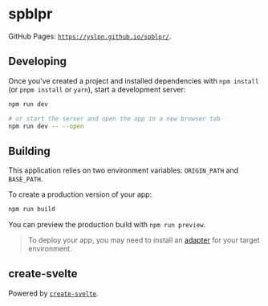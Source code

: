 # spblpr

GitHub Pages: [`https://yslpn.github.io/spblpr/`](https://yslpn.github.io/spblpr/).

## Developing

Once you've created a project and installed dependencies with `npm install` (or `pnpm install` or `yarn`), start a development server:

```bash
npm run dev

# or start the server and open the app in a new browser tab
npm run dev -- --open
```

## Building

This application relies on two environment variables: `ORIGIN_PATH` and `BASE_PATH`.

To create a production version of your app:

```bash
npm run build
```

You can preview the production build with `npm run preview`.

> To deploy your app, you may need to install an [adapter](https://kit.svelte.dev/docs/adapters) for your target environment.

## create-svelte

Powered by [`create-svelte`](https://github.com/sveltejs/kit/tree/master/packages/create-svelte).
